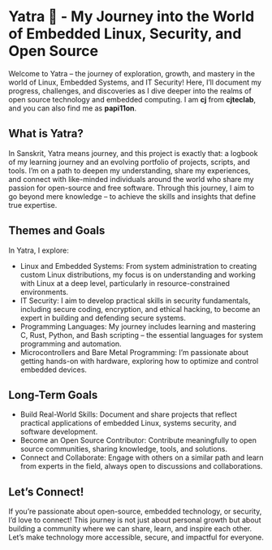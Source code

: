 # Yatra 🦋 - My Journey into the World of Embedded Linux, Security, and Open Source

Welcome to Yatra – the journey of exploration, growth, and mastery in the world of Linux, Embedded Systems, and IT Security! Here, I’ll document my progress, challenges, and discoveries as I dive deeper into the realms of open source technology and embedded computing. I am **cj** from **cjteclab**, and you can also find me as **papi11on**.

## What is Yatra?
In Sanskrit, Yatra means journey, and this project is exactly that: a logbook of my learning journey and an evolving portfolio of projects, scripts, and tools. I’m on a path to deepen my understanding, share my experiences, and connect with like-minded individuals around the world who share my passion for open-source and free software. Through this journey, I aim to go beyond mere knowledge – to achieve the skills and insights that define true expertise.

## Themes and Goals
 In Yatra, I explore:

- Linux and Embedded Systems: From system administration to creating custom Linux distributions, my focus is on understanding and working with Linux at a deep level, particularly in resource-constrained environments.
- IT Security: I aim to develop practical skills in security fundamentals, including secure coding, encryption, and ethical hacking, to become an expert in building and defending secure systems.
- Programming Languages: My journey includes learning and mastering C, Rust, Python, and Bash scripting – the essential languages for system programming and automation.
- Microcontrollers and Bare Metal Programming: I’m passionate about getting hands-on with hardware, exploring how to optimize and control embedded devices.

## Long-Term Goals

- Build Real-World Skills: Document and share projects that reflect practical applications of embedded Linux, systems security, and software development.
- Become an Open Source Contributor: Contribute meaningfully to open source communities, sharing knowledge, tools, and solutions.
- Connect and Collaborate: Engage with others on a similar path and learn from experts in the field, always open to discussions and collaborations.

## Let’s Connect!

If you’re passionate about open-source, embedded technology, or security, I’d love to connect! This journey is not just about personal growth but about building a community where we can share, learn, and inspire each other. Let’s make technology more accessible, secure, and impactful for everyone.
